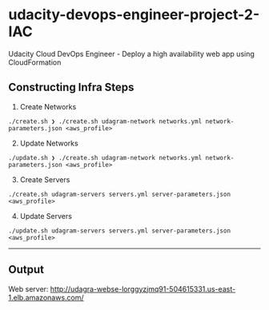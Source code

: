 # udacity-devops-engineer-project-2-IAC
Udacity Cloud DevOps Engineer - Deploy a high availability web app using CloudFormation

## Constructing Infra Steps
1. Create Networks
```
./create.sh ❯ ./create.sh udagram-network networks.yml network-parameters.json <aws_profile>
```

2. Update Networks
```
./update.sh ❯ ./create.sh udagram-network networks.yml network-parameters.json <aws_profile>
```

3. Create Servers
```
./create.sh udagram-servers servers.yml server-parameters.json <aws_profile>
```

4. Update Servers
```
./update.sh udagram-servers servers.yml server-parameters.json  <aws_profile>    
```

---
## Output
Web server: http://udagra-webse-lorggyzjmq91-504615331.us-east-1.elb.amazonaws.com/